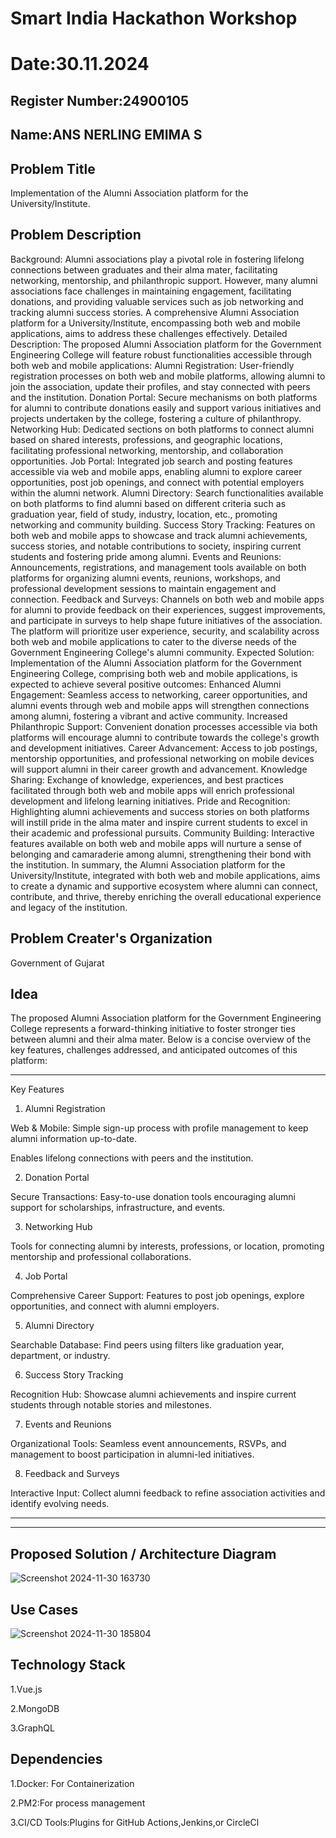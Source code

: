 # Smart India Hackathon Workshop
# Date:30.11.2024
## Register Number:24900105
## Name:ANS NERLING EMIMA S
## Problem Title
Implementation of the Alumni Association platform for the University/Institute.
## Problem Description
Background: Alumni associations play a pivotal role in fostering lifelong connections between graduates and their alma mater, facilitating networking, mentorship, and philanthropic support. However, many alumni associations face challenges in maintaining engagement, facilitating donations, and providing valuable services such as job networking and tracking alumni success stories. A comprehensive Alumni Association platform for a University/Institute, encompassing both web and mobile applications, aims to address these challenges effectively. Detailed Description: The proposed Alumni Association platform for the Government Engineering College will feature robust functionalities accessible through both web and mobile applications: Alumni Registration: User-friendly registration processes on both web and mobile platforms, allowing alumni to join the association, update their profiles, and stay connected with peers and the institution. Donation Portal: Secure mechanisms on both platforms for alumni to contribute donations easily and support various initiatives and projects undertaken by the college, fostering a culture of philanthropy. Networking Hub: Dedicated sections on both platforms to connect alumni based on shared interests, professions, and geographic locations, facilitating professional networking, mentorship, and collaboration opportunities. Job Portal: Integrated job search and posting features accessible via web and mobile apps, enabling alumni to explore career opportunities, post job openings, and connect with potential employers within the alumni network. Alumni Directory: Search functionalities available on both platforms to find alumni based on different criteria such as graduation year, field of study, industry, location, etc., promoting networking and community building. Success Story Tracking: Features on both web and mobile apps to showcase and track alumni achievements, success stories, and notable contributions to society, inspiring current students and fostering pride among alumni. Events and Reunions: Announcements, registrations, and management tools available on both platforms for organizing alumni events, reunions, workshops, and professional development sessions to maintain engagement and connection. Feedback and Surveys: Channels on both web and mobile apps for alumni to provide feedback on their experiences, suggest improvements, and participate in surveys to help shape future initiatives of the association. The platform will prioritize user experience, security, and scalability across both web and mobile applications to cater to the diverse needs of the Government Engineering College's alumni community. Expected Solution: Implementation of the Alumni Association platform for the Government Engineering College, comprising both web and mobile applications, is expected to achieve several positive outcomes: Enhanced Alumni Engagement: Seamless access to networking, career opportunities, and alumni events through web and mobile apps will strengthen connections among alumni, fostering a vibrant and active community. Increased Philanthropic Support: Convenient donation processes accessible via both platforms will encourage alumni to contribute towards the college's growth and development initiatives. Career Advancement: Access to job postings, mentorship opportunities, and professional networking on mobile devices will support alumni in their career growth and advancement. Knowledge Sharing: Exchange of knowledge, experiences, and best practices facilitated through both web and mobile apps will enrich professional development and lifelong learning initiatives. Pride and Recognition: Highlighting alumni achievements and success stories on both platforms will instill pride in the alma mater and inspire current students to excel in their academic and professional pursuits. Community Building: Interactive features available on both web and mobile apps will nurture a sense of belonging and camaraderie among alumni, strengthening their bond with the institution. In summary, the Alumni Association platform for the University/Institute, integrated with both web and mobile applications, aims to create a dynamic and supportive ecosystem where alumni can connect, contribute, and thrive, thereby enriching the overall educational experience and legacy of the institution.
## Problem Creater's Organization
Government of Gujarat

## Idea
The proposed Alumni Association platform for the Government Engineering College represents a forward-thinking initiative to foster stronger ties between alumni and their alma mater. Below is a concise overview of the key features, challenges addressed, and anticipated outcomes of this platform:


---

Key Features

1. Alumni Registration

Web & Mobile: Simple sign-up process with profile management to keep alumni information up-to-date.

Enables lifelong connections with peers and the institution.



2. Donation Portal

Secure Transactions: Easy-to-use donation tools encouraging alumni support for scholarships, infrastructure, and events.



3. Networking Hub

Tools for connecting alumni by interests, professions, or location, promoting mentorship and professional collaborations.



4. Job Portal

Comprehensive Career Support: Features to post job openings, explore opportunities, and connect with alumni employers.



5. Alumni Directory

Searchable Database: Find peers using filters like graduation year, department, or industry.



6. Success Story Tracking

Recognition Hub: Showcase alumni achievements and inspire current students through notable stories and milestones.



7. Events and Reunions

Organizational Tools: Seamless event announcements, RSVPs, and management to boost participation in alumni-led initiatives.



8. Feedback and Surveys

Interactive Input: Collect alumni feedback to refine association activities and identify evolving needs.





---






---



## Proposed Solution / Architecture Diagram

![Screenshot 2024-11-30 163730](https://github.com/user-attachments/assets/a030548a-ee6a-47b0-aa90-a0bd28969ae4)


## Use Cases


![Screenshot 2024-11-30 185804](https://github.com/user-attachments/assets/9ef26ff5-334e-47b7-876e-5902bb697edb)

## Technology Stack
1.Vue.js

2.MongoDB

3.GraphQL

## Dependencies
1.Docker: For Containerization

2.PM2:For process management

3.CI/CD Tools:Plugins for GitHub Actions,Jenkins,or CircleCl
